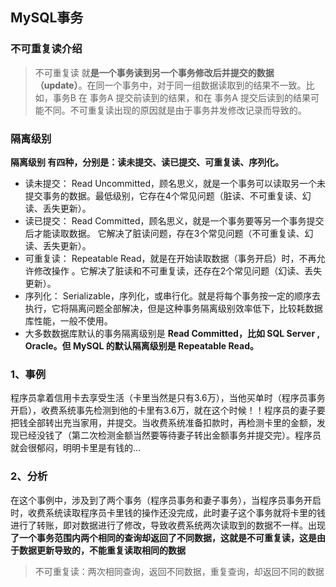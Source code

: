 ## MySQL事务

### 不可重复读介绍

> 不可重复读 就**是一个事务读到另一个事务修改后并提交的数据（update）**。在同一个事务中，对于同一组数据读取到的结果不一致。比如，事务B 在 事务A 提交前读到的结果，和在 事务A 提交后读到的结果可能不同。不可重复读出现的原因就是由于事务并发修改记录而导致的。

### **隔离级别**

**隔离级别 有四种，分别是：读未提交、读已提交、可重复读、序列化。**

- 读未提交： Read Uncommitted，顾名思义，就是一个事务可以读取另一个未提交事务的数据。最低级别，它存在4个常见问题（脏读、不可重复读、幻读、丢失更新）。
- 读已提交： Read Committed，顾名思义，就是一个事务要等另一个事务提交后才能读取数据。 它解决了脏读问题，存在3个常见问题（不可重复读、幻读、丢失更新）。
- 可重复读： Repeatable Read，就是在开始读取数据（事务开启）时，不再允许修改操作 。它解决了脏读和不可重复读，还存在2个常见问题（幻读、丢失更新）。
- 序列化： Serializable，序列化，或串行化。就是将每个事务按一定的顺序去执行，它将隔离问题全部解决，但是这种事务隔离级别效率低下，比较耗数据库性能，一般不使用。
- 大多数数据库默认的事务隔离级别是 **Read Committed，比如 SQL Server , Oracle。但 MySQL 的默认隔离级别是 Repeatable Read。**
  

### 1、事例

程序员拿着信用卡去享受生活（卡里当然是只有3.6万），当他买单时（程序员事务开启），收费系统事先检测到他的卡里有3.6万，就在这个时候！！程序员的妻子要把钱全部转出充当家用，并提交。当收费系统准备扣款时，再检测卡里的金额，发现已经没钱了（第二次检测金额当然要等待妻子转出金额事务并提交完）。程序员就会很郁闷，明明卡里是有钱的…

### 2、分析

在这个事例中，涉及到了两个事务（程序员事务和妻子事务），当程序员事务开启时，收费系统读取程序员卡里钱的操作还没完成，此时妻子这个事务就将卡里的钱进行了转账，即对数据进行了修改，导致收费系统两次读取到的数据不一样。出现**了一个事务范围内两个相同的查询却返回了不同数据，这就是不可重复读，这是由于数据更新导致的，不能重复读取相同的数据**

> 不可重复读：两次相同查询，返回不同数据，重复查询，却返回不同的数据